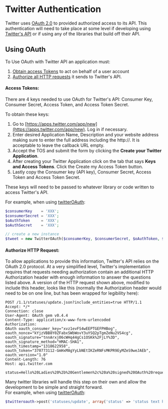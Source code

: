 # Twitter Authentication #
Twitter uses [OAuth 2.0](https://oauth.net/) to provided authorized access to its API. This authentication will need to take place at some level if developing using [Twitter's API](/twitter-api) or if using any of the libraries that build off their API.

## Using OAuth ##
To Use OAuth with Twitter API an application must:

1. [Obtain access Tokens](#access-tokens) to act on behalf of a user account
2. [Authorize all HTTP requests](#authorize-http-request) it sends to Twitter's API.

#### Access Tokens:
There are 4 keys needed to use OAuth for Twitter's API: Consumer Key, Consumer Secret, Access Token, and Access Token Secret.

To obtain these keys:

1. Go to [https://apps.twitter.com/app/new](https://apps.twitter.com/app/new). Log in if necessary.
2.  Enter desired Application Name, Description and your website address making sure to enter the full address including the http://. It is acceptable to leave the callback URL empty.
3.  Accept the TOS and submit the form by clicking the **Create your Twitter Application**.
4.  After creating your Twitter Application click on the tab that says **Keys and Access Tokens**. Click the Create my Access Token button.
6.  Lastly copy the Consumer key (API key), Consumer Secret, Access Token and Access Token Secret.

These keys will need to be passed to whatever library or code written to access Twitter's API.

For example, when using [twitterOAuth](https://github.com/abraham/twitteroauth):
```php
$consumerKey    = 'XXX';
$consumerSecret = 'XXX';
$oAuthToken     = 'XXX';
$oAuthSecret    = 'XXX';

// create a new instance
$tweet = new TwitterOAuth($consumerKey, $consumerSecret, $oAuthToken, $oAuthSecret);
```

#### Authorize HTTP Request:
To allow applications to provide this information, Twitter's API relies on the OAuth 2.0 protocol. At a very simplified level, Twitter's implementation requires that requests needing authorization contain an additional HTTP Authorization header with enough information to answer the questions listed above. A version of the HTTP request shown above, modified to include this header, looks like this (normally the Authorization header would need to be on one line, but has been wrapped for legibility here):

```
POST /1.1/statuses/update.json?include_entities=true HTTP/1.1
Accept: */*
Connection: close
User-Agent: OAuth gem v0.4.4
Content-Type: application/x-www-form-urlencoded
Authorization:
OAuth oauth_consumer_key="xvz1evFS4wEEPTGEFPHBog",
oauth_nonce="kYjzVBB8Y0ZFabxSWbWovY3uYSQ2pTgmZeNu2VS4cg",
oauth_signature="tnnArxj06cWHq44gCs1OSKk%2FjLY%3D",
oauth_signature_method="HMAC-SHA1",
oauth_timestamp="1318622958",
oauth_token="370773112-GmHxMAgYyLbNEtIKZeRNFsMKPR9EyMZeS9weJAEb",
oauth_version="1.0"
Content-Length: 76
Host: api.twitter.com

status=Hello%20Ladies%20%2b%20Gentlemen%2c%20a%20signed%20OAuth%20request%21
```

Many twitter libraries will handle this step on their own and allow the development to be simple and straight forward.  
For example, when using [twitterOAuth](https://github.com/abraham/twitteroauth):  
```php
$twitteroauth->post('statuses/update', array('status' => 'status text here'));
```
